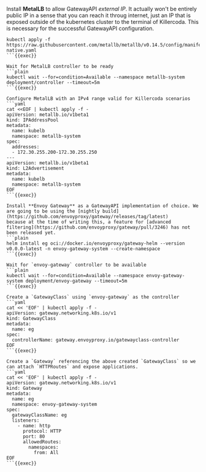
Install **MetalLB** to allow GatewayAPI *external IP*. It actually won't be entirely public IP in a sense that you can reach
it throug internet, just an IP that is exposed outside of the kubernetes cluster to the terminal of Killercoda. This is necessary
for the successful GatewayAPI configuration.
```plain
kubectl apply -f https://raw.githubusercontent.com/metallb/metallb/v0.14.5/config/manifests/metallb-native.yaml
```{{exec}}

Wait for MetalLB controller to be ready
```plain
kubectl wait --for=condition=Available --namespace metallb-system deployment/controller --timeout=5m
```{{exec}}

Configure MetalLB with an IPv4 range valid for Killercoda scenarios
```yaml
cat <<EOF | kubectl apply -f -
apiVersion: metallb.io/v1beta1
kind: IPAddressPool
metadata:
  name: kubelb
  namespace: metallb-system
spec:
  addresses:
  - 172.30.255.200-172.30.255.250
---
apiVersion: metallb.io/v1beta1
kind: L2Advertisement
metadata:
  name: kubelb
  namespace: metallb-system
EOF
```{{exec}}

Install **Envoy Gateway** as a GatewayAPI implementation of choice. We are going to be using the [nightly build](https://github.com/envoyproxy/gateway/releases/tag/latest)
because at the time of writing this, a feature for [advanced filtering](https://github.com/envoyproxy/gateway/pull/3246) has not been released yet.
```plain
helm install eg oci://docker.io/envoyproxy/gateway-helm --version v0.0.0-latest -n envoy-gateway-system --create-namespace
```{{exec}}

Wait for `envoy-gateway` controller to be available
```plain
kubectl wait --for=condition=Available --namespace envoy-gateway-system deployment/envoy-gateway --timeout=5m 
```{{exec}}

Create a `GatewayClass` using `envoy-gateway` as the controller
```yaml
cat << 'EOF' | kubectl apply -f -
apiVersion: gateway.networking.k8s.io/v1
kind: GatewayClass
metadata:
  name: eg
spec:
  controllerName: gateway.envoyproxy.io/gatewayclass-controller
EOF
```{{exec}}

Create a `Gateway` referencing the above created `GatewayClass` so we can attach `HTTPRoutes` and expose applications.
```yaml
cat << 'EOF' | kubectl apply -f -
apiVersion: gateway.networking.k8s.io/v1
kind: Gateway
metadata:
  name: eg
  namespace: envoy-gateway-system
spec:
  gatewayClassName: eg
  listeners:
    - name: http
      protocol: HTTP
      port: 80
      allowedRoutes:
        namespaces: 
          from: All
EOF
```{{exec}}
